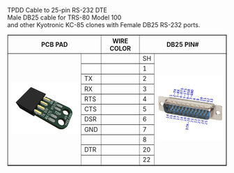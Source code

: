 
TPDD Cable to 25-pin RS-232 DTE  
Male DB25 cable for TRS-80 Model 100  
and other Kyotronic KC-85 clones with Female DB25 RS-232 ports.

<table border=1 cellspacing=0>
<tr>
<th colspan=2 width=35%>PCB PAD</th>
<th>WIRE COLOR</th>
<th colspan=2 width=35%>DB25 PIN#</th>
</tr>
<tr>
<td rowspan=99 cellpadding=0><img src=TPDD_Cable_PCB_pads.jpg width=100%></td>
<td></td>
<td></td>
<td>SH</td>
<td rowspan=99 cellpadding=0><img src=DB25M_to_Model_T.jpg width=100%></td>
</tr>
<tr><td></td><td></td><td>1</td></tr>
<tr><td>TX</td><td></td><td>2</td></tr>
<tr><td>RX</td><td></td><td>3</td></tr>
<tr><td>RTS</td><td></td><td>4</td></tr>
<tr><td>CTS</td><td></td><td>5</td></tr>
<tr><td>DSR</td><td></td><td>6</td></tr>
<tr><td>GND</td><td></td><td>7</td></tr>
<tr><td></td><td></td><td>8</td></tr>
<tr><td>DTR</td><td></td><td>20</td></tr>
<tr><td></td><td></td><td>22</td></tr>
</table>

